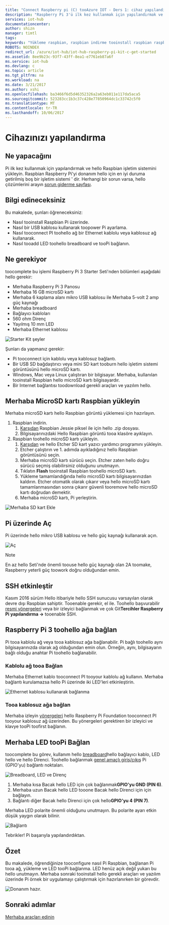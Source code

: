 ```yaml
---
title: "Connect Raspberry pi (C) tooAzure IOT - Ders 1: cihaz yapılandırma | Microsoft Docs"
description: "Raspberry Pi 3'ü ilk kez kullanmak için yapılandırmak ve hello Raspbian işletim sistemi, Raspberry Pi'yi donanım hello için en iyi duruma getirilmiş boş bir işletim sistemi yükleyin."
services: iot-hub
documentationcenter: 
author: shizn
manager: timtl
tags: 
keywords: "Yükleme raspbian, raspbian indirme tooinstall raspbian raspbian Kurulum Böğürtlenli pi yükleme raspbian, Böğürtlenli pi yükleme işletim sistemi, Böğürtlenli pi sd kart yükleme, Böğürtlenli pi bağlantı kurma tooraspberry pi Böğürtlenli pi bağlantı bağlanma"
ROBOTS: NOINDEX
redirect_url: /azure/iot-hub/iot-hub-raspberry-pi-kit-c-get-started
ms.assetid: 8ee9b23c-93f7-43ff-8ea1-e7761eb87a6f
ms.service: iot-hub
ms.devlang: c
ms.topic: article
ms.tgt_pltfrm: na
ms.workload: na
ms.date: 3/21/2017
ms.author: xshi
ms.openlocfilehash: ba3466f6d5d46352326a2a63eb011e117da5aca5
ms.sourcegitcommit: 523283cc1b3c37c428e77850964dc1c33742c5f0
ms.translationtype: MT
ms.contentlocale: tr-TR
ms.lasthandoff: 10/06/2017
---
```

# <a name="configure-your-device"></a>Cihazınızı yapılandırma
## <a name="what-you-will-do"></a>Ne yapacağını
Pi ilk kez kullanmak için yapılandırmak ve hello Raspbian işletim sistemini yükleyin. Raspbian Raspberry Pi'yi donanım hello için en iyi duruma getirilmiş boş bir işletim sistemi ' dir. Herhangi bir sorun varsa, hello çözümlerini arayın [sorun giderme sayfası](iot-hub-raspberry-pi-kit-c-troubleshooting.md).

## <a name="what-you-will-learn"></a>Bilgi edineceksiniz
Bu makalede, şunları öğreneceksiniz:

* Nasıl tooinstall Raspbian Pi üzerinde.
* Nasıl bir USB kablosu kullanarak toopower Pi ayarlama.
* Nasıl tooconnect PI toohello ağ bir Ethernet kablolu veya kablosuz ağ kullanarak.
* Nasıl tooadd LED toohello breadboard ve tooPi bağlanın.

## <a name="what-you-need"></a>Ne gerekiyor
toocomplete bu işlemi Raspberry Pi 3 Starter Seti'nden bölümleri aşağıdaki hello gerekir:

* Merhaba Raspberry Pi 3 Panosu
* Merhaba 16 GB microSD kartı
* Merhaba 6 kaplama alanı mikro USB kablosu ile Merhaba 5-volt 2 amp güç kaynağı
* Merhaba breadboard
* Bağlayıcı kabloları
* 560 ohm Direnç
* Yayılmış 10 mm LED
* Merhaba Ethernet kablosu

![Starter Kit şeyler](media/iot-hub-raspberry-pi-lessons/lesson1/starter_kit.jpg)

Şunları da yapmanız gerekir:

* Pi tooconnect için kablolu veya kablosuz bağlantı.
* Bir USB SD bağdaştırıcı veya mini SD kart tooburn hello işletim sistemi görüntüsünü hello microSD kartı.
* Windows, Mac veya Linux çalıştıran bir bilgisayar. Merhaba, kullanılan tooinstall Raspbian hello microSD kartı bilgisayardır.
* Bir Internet bağlantısı toodownload gerekli araçları ve yazılım hello.

## <a name="install-raspbian-on-hello-microsd-card"></a>Merhaba MicroSD kartı Raspbian yükleyin
Merhaba microSD kartı hello Raspbian görüntü yüklemesi için hazırlayın.

1. Raspbian indirin.
   1. [Karşıdan](https://www.raspberrypi.org/downloads/raspbian/) Raspbian Jessie piksel ile için hello .zip dosyası.
   2. Bilgisayarınızdaki Hello Raspbian görüntü tooa klasöre ayıklayın.
2. Raspbian toohello microSD kartı yükleyin.
   1. [Karşıdan](https://www.etcher.io) ve hello Etcher SD kart yazıcı yardımcı programını yükleyin.
   2. Etcher çalıştırın ve 1. adımda ayıkladığınız hello Raspbian görüntüsünü seçin.
   3. Merhaba microSD kartı sürücü seçin.
      Etcher zaten hello doğru sürücü seçmiş olabilirsiniz olduğunu unutmayın.
   4. Tıklatın **Flash** tooinstall Raspbian toohello microSD kartı.
   5. Yükleme tamamlandığında hello microSD kartı bilgisayarınızdan kaldırın.
      Etcher otomatik olarak çıkarır veya hello microSD kartı tamamlanmasından sonra çıkarır güvenli tooremove hello microSD kartı doğrudan demektir.
   6. Merhaba microSD kartı, Pi yerleştirin.

![Merhaba SD kart Ekle](media/iot-hub-raspberry-pi-lessons/lesson1/insert_sdcard.jpg)

## <a name="turn-on-pi"></a>Pi üzerinde Aç
Pi üzerinde hello mikro USB kablosu ve hello güç kaynağı kullanarak açın.

![Aç](media/iot-hub-raspberry-pi-lessons/lesson1/micro_usb_power_on.jpg)

> [!NOTE]
> En az hello Seti'nde önemli toouse hello güç kaynağı olan 2A toomake, Raspberry yeterli güç toowork doğru olduğundan emin.

## <a name="enable-ssh"></a>SSH etkinleştir
Kasım 2016 sürüm Hello itibariyle hello SSH sunucusu varsayılan olarak devre dışı Raspbian sahiptir. Tooenable gerekir, el ile. Toohello başvurabilir [resmi yönergeleri](https://www.raspberrypi.org/documentation/remote-access/ssh/) veya bir izleyici bağlanmak ve çok Git**Tercihler Raspberry Pi yapılandırma ->** tooenable SSH.

## <a name="connect-raspberry-pi-3-toohello-network"></a>Raspberry Pi 3 toohello ağa bağlan
Pi tooa kablolu ağ veya tooa kablosuz ağa bağlanabilir. Pi bağlı toohello aynı bilgisayarınızda olarak ağ olduğundan emin olun. Örneğin, aynı, bilgisayarın bağlı olduğu anahtar Pi toohello bağlanabilir.

### <a name="connect-tooa-wired-network"></a>Kablolu ağ tooa Bağlan
Merhaba Ethernet kablo tooconnect PI tooyour kablolu ağ kullanın. Merhaba bağlantı kurulamazsa hello Pi üzerinde iki LED'leri etkinleştirin.

![Ethernet kablosu kullanarak bağlanma](media/iot-hub-raspberry-pi-lessons/lesson1/connect_ethernet.jpg)

### <a name="connect-tooa-wireless-network"></a>Tooa kablosuz ağa bağlan
Merhaba izleyin [yönergeleri](https://www.raspberrypi.org/learning/software-guide/wifi/) hello Raspberry Pi Foundation tooconnect PI tooyour kablosuz ağ üzerinden. Bu yönergeleri gerektiren bir izleyici ve klavye tooPi toofirst bağlanın.

## <a name="connect-hello-led-toopi"></a>Merhaba LED tooPi Bağlan
toocomplete bu görev, kullanım hello [breadboard](https://learn.sparkfun.com/tutorials/how-to-use-a-breadboard)hello bağlayıcı kablo, LED hello ve hello Direnci. Toohello bağlanmak [genel amaçlı giriş/çıkış](https://www.raspberrypi.org/documentation/usage/gpio/) Pi (GPIO'yu) bağlantı noktaları.

![Breadboard, LED ve Direnç](media/iot-hub-raspberry-pi-lessons/lesson1/breadboard_led_resistor.jpg)

1. Merhaba kısa Bacak hello LED için çok bağlanmak**GPIO'yu GND (PIN 6)**.
2. Merhaba uzun Bacak hello LED tooone Bacak hello Direnci için için bağlayın.
3. Bağlantı diğer Bacak hello Direnci için çok hello**GPIO'yu 4 (PIN 7)**.

Merhaba LED polarite önemli olduğunu unutmayın. Bu polarite ayarı etkin düşük yaygın olarak bilinir.

![Bağlantı](media/iot-hub-raspberry-pi-lessons/lesson1/pinout_breadboard.png)

Tebrikler! Pi başarıyla yapılandırdıktan.

## <a name="summary"></a>Özet
Bu makalede, öğrendiğinize tooconfigure nasıl Pi Raspbian, bağlanan Pi tooa ağ, yükleme ve LED tooPi bağlanma. LED henüz açık değil yukarı bu hello unutmayın. Merhaba sonraki tooinstall hello gerekli araçları ve yazılım üzerinde Pi örnek bir uygulamayı çalıştırmak için hazırlanırken bir görevdir.

![Donanım hazır.](media/iot-hub-raspberry-pi-lessons/lesson1/hardware_ready.jpg)

## <a name="next-steps"></a>Sonraki adımlar
[Merhaba araçları edinin](iot-hub-raspberry-pi-kit-c-lesson1-get-the-tools-win32.md)

